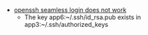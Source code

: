  - [openssh seamless login does not work](http://stackoverflow.com/questions/36852448/openssh-seamless-login-does-not-work)
    - The key app6:~/.ssh/id_rsa.pub exists in app3:~/.ssh/authorized_keys